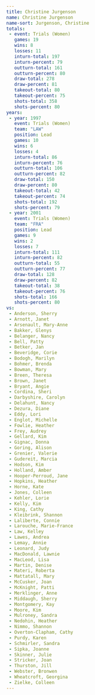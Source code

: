 ```yaml
---
title: Christine Jurgenson
name: Christine Jurgenson
name-sort: Jurgenson, Christine
totals:
 - event: Trials (Women)
   games: 19
   wins: 8
   losses: 11
   inturn-total: 197
   inturn-percent: 79
   outturn-total: 161
   outturn-percent: 80
   draw-total: 278
   draw-percent: 81
   takeout-total: 80
   takeout-percent: 75
   shots-total: 358
   shots-percent: 80
years:
 - year: 1997
   event: Trials (Women)
   team: "LAW"
   position: Lead
   games: 10
   wins: 6
   losses: 4
   inturn-total: 86
   inturn-percent: 76
   outturn-total: 106
   outturn-percent: 82
   draw-total: 150
   draw-percent: 80
   takeout-total: 42
   takeout-percent: 74
   shots-total: 192
   shots-percent: 79
 - year: 2001
   event: Trials (Women)
   team: "FRA"
   position: Lead
   games: 9
   wins: 2
   losses: 7
   inturn-total: 111
   inturn-percent: 82
   outturn-total: 55
   outturn-percent: 77
   draw-total: 128
   draw-percent: 82
   takeout-total: 38
   takeout-percent: 76
   shots-total: 166
   shots-percent: 80
vs:
 - Anderson, Sherry
 - Arnott, Janet
 - Arsenault, Mary-Anne
 - Bakker, Glenys
 - Belanger, Nancy
 - Bell, Patty
 - Betker, Jan
 - Beveridge, Corie
 - Bodogh, Marilyn
 - Bohmer, Brenda
 - Bowman, Mary
 - Breen, Theresa
 - Brown, Janet
 - Bryant, Angie
 - Cordina, Sheri
 - Darbyshire, Carolyn
 - Delahunt, Nancy
 - Dezura, Diane
 - Eddy, Lori
 - Englot, Michelle
 - Fowlie, Heather
 - Frey, Audrey
 - Gellard, Kim
 - Gignac, Donna
 - Goring, Alison
 - Grenier, Valerie
 - Gudereit, Marcia
 - Hodson, Kim
 - Holland, Amber
 - Hooper-Perroud, Jane
 - Hopkins, Heather
 - Horne, Kate
 - Jones, Colleen
 - Kehler, Lorie
 - Kelly, Kim
 - King, Cathy
 - Kleibrink, Shannon
 - Laliberte, Connie
 - Larouche, Marie-France
 - Law, Kelley
 - Lawes, Andrea
 - Lemay, Annie
 - Leonard, Judy
 - MacDonald, Lawnie
 - MacLeod, Lisa
 - Martin, Denise
 - Materi, Roberta
 - Mattatall, Mary
 - McCusker, Joan
 - McKnight, Patti
 - Merklinger, Anne
 - Middaugh, Sherry
 - Montgomery, Kay
 - Moore, Kim
 - Mulroney, Sandra
 - Nedohin, Heather
 - Nimmo, Shannon
 - Overton-Clapham, Cathy
 - Purdy, Karen
 - Schmirler, Sandra
 - Sipka, Joanne
 - Skinner, Julie
 - Stricker, Joan
 - Thurston, Jill
 - Webster, Bronwen
 - Wheatcroft, Georgina
 - Zielke, Colleen
---
```

